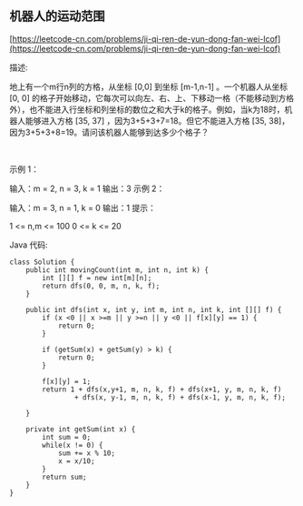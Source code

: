 ## 机器人的运动范围
[https://leetcode-cn.com/problems/ji-qi-ren-de-yun-dong-fan-wei-lcof](https://leetcode-cn.com/problems/ji-qi-ren-de-yun-dong-fan-wei-lcof)

描述:

地上有一个m行n列的方格，从坐标 [0,0] 到坐标 [m-1,n-1] 。一个机器人从坐标 [0, 0] 的格子开始移动，它每次可以向左、右、上、下移动一格（不能移动到方格外），也不能进入行坐标和列坐标的数位之和大于k的格子。例如，当k为18时，机器人能够进入方格 [35, 37] ，因为3+5+3+7=18。但它不能进入方格 [35, 38]，因为3+5+3+8=19。请问该机器人能够到达多少个格子？

 

示例 1：

输入：m = 2, n = 3, k = 1
输出：3
示例 2：

输入：m = 3, n = 1, k = 0
输出：1
提示：

1 <= n,m <= 100
0 <= k <= 20


Java 代码:
```
class Solution {
    public int movingCount(int m, int n, int k) {
        int [][] f = new int[m][n];
        return dfs(0, 0, m, n, k, f);
    }

    public int dfs(int x, int y, int m, int n, int k, int [][] f) {
        if (x <0 || x >=m || y >=n || y <0 || f[x][y] == 1) {
            return 0;
        }

        if (getSum(x) + getSum(y) > k) {
            return 0;
        }

        f[x][y] = 1;
        return 1 + dfs(x,y+1, m, n, k, f) + dfs(x+1, y, m, n, k, f)
                + dfs(x, y-1, m, n, k, f) + dfs(x-1, y, m, n, k, f);

    }

    private int getSum(int x) {
        int sum = 0;
        while(x != 0) {
            sum += x % 10;
            x = x/10;
        }
        return sum;
    }
}
```

